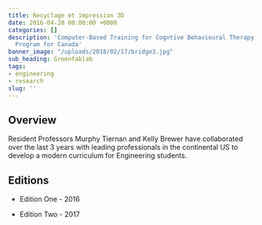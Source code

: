 ```yaml
---
title: Recyclage et impression 3D
date: 2016-04-20 00:00:00 +0000
categories: []
description: 'Computer-Based Training for Cogntive Behavioural Therapy: An Addictions
  Program for Canada'
banner_image: "/uploads/2018/02/17/bridge3.jpg"
sub_heading: Greenfablab
tags:
- engineering
- research
slug: ''
---
```


## Overview

Resident Professors Murphy Tiernan and Kelly Brewer have collaborated over the last 3 years with leading professionals in the continental US to develop a modern curriculum for Engineering students.

## Editions

* Edition One - 2016

* Edition Two - 2017
